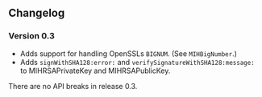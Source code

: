 ## Changelog

### Version 0.3

 - Adds support for handling OpenSSLs `BIGNUM`. (See `MIHBigNumber`.)
 - Adds `signWithSHA128:error:` and `verifySignatureWithSHA128:message:` to MIHRSAPrivateKey and MIHRSAPublicKey.

There are no API breaks in release 0.3.